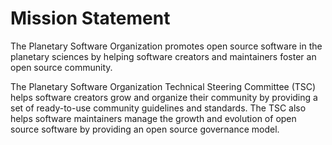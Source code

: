 # Mission Statement

The Planetary Software Organization promotes open source software in the planetary sciences by helping software creators and maintainers foster an open source community.

The Planetary Software Organization Technical Steering Committee (TSC) helps software creators grow and organize their community by providing a set of ready-to-use community guidelines and standards. The TSC also helps software maintainers manage the growth and evolution of open source software by providing an open source governance model.

